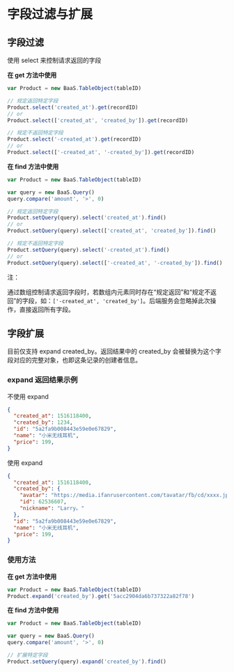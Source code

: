 # 字段过滤与扩展

## 字段过滤

使用 select 来控制请求返回的字段

**在 get 方法中使用**

```js
var Product = new BaaS.TableObject(tableID)

// 规定返回特定字段
Product.select('created_at').get(recordID)
// or
Product.select(['created_at', 'created_by']).get(recordID)

// 规定不返回特定字段
Product.select('-created_at').get(recordID)
// or
Product.select(['-created_at', '-created_by']).get(recordID)
```

**在 find 方法中使用**

```js
var Product = new BaaS.TableObject(tableID)

var query = new BaaS.Query()
query.compare('amount', '>', 0)

// 规定返回特定字段
Product.setQuery(query).select('created_at').find()
// or
Product.setQuery(query).select(['created_at', 'created_by']).find()

// 规定不返回特定字段
Product.setQuery(query).select('-created_at').find()
// or
Product.setQuery(query).select(['-created_at', '-created_by']).find()
```

<span class="attention">注：</span>

通过数组控制请求返回字段时，若数组内元素同时存在“规定返回”和“规定不返回”的字段，如：`['-created_at', 'created_by']`。后端服务会忽略掉此次操作，直接返回所有字段。

## 字段扩展

目前仅支持 expand created_by。返回结果中的 created_by 会被替换为这个字段对应的完整对象，也即这条记录的创建者信息。

### expand 返回结果示例

不使用 expand
```json
{
  "created_at": 1516118400,
  "created_by": 1234,
  "id": "5a2fa9b008443e59e0e67829",
  "name": "小米无线耳机",
  "price": 199,
}
```

使用 expand
```json
{
  "created_at": 1516118400,
  "created_by": {
    "avatar": "https://media.ifanrusercontent.com/tavatar/fb/cd/xxxx.jpg",
    "id": 62536607,
    "nickname": "Larry。"
  },
  "id": "5a2fa9b008443e59e0e67829",
  "name": "小米无线耳机",
  "price": 199,
}
```

### 使用方法
**在 get 方法中使用**
```js
var Product = new BaaS.TableObject(tableID)
Product.expand('created_by').get('5acc2904da6b737322a82f78')
```

**在 find 方法中使用**
```js
var Product = new BaaS.TableObject(tableID)

var query = new BaaS.Query()
query.compare('amount', '>', 0)

// 扩展特定字段
Product.setQuery(query).expand('created_by').find()
```